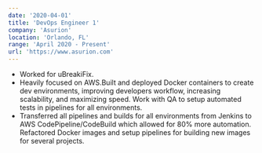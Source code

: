 ```yaml
---
date: '2020-04-01'
title: 'DevOps Engineer 1'
company: 'Asurion'
location: 'Orlando, FL'
range: 'April 2020 - Present'
url: 'https://www.asurion.com'
---
```


- Worked for uBreakiFix.
- Heavily focused on AWS.Built and deployed Docker containers to create dev environments, improving developers workflow, increasing scalability, and maximizing speed. Work with QA to setup automated tests in pipelines for all environments.
- Transferred all pipelines and builds for all environments from Jenkins to AWS CodePipeline/CodeBuild which allowed for 80% more automation. Refactored Docker images and setup pipelines for building new images for several projects.

